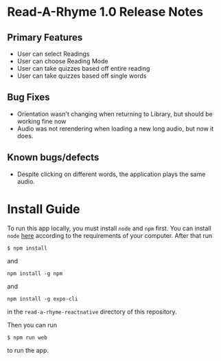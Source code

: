 # Read-A-Rhyme 1.0 Release Notes
## Primary Features
* User can select Readings
* User can choose Reading Mode
* User can take quizzes based off entire reading
* User can take quizzes based off single words
## Bug Fixes
* Orientation wasn't changing when returning to Library, but should be working fine now
* Audio was not rerendering when loading a new long audio, but now it does. 
## Known bugs/defects
* Despite clicking on different words, the application plays the same audio.
# Install Guide
To run this app locally, you must install `node` and `npm` first. You can install `node` [here](https://nodejs.org/en/download/) according to the requirements of your computer. After that run

```
$ npm install

```
and 
```
npm install -g npm
```
and 
```
npm install -g expo-cli
```
in the `read-a-rhyme-reactnative` directory of this repository. 

Then you can run 

```
$ npm run web
```
to run the app. 
